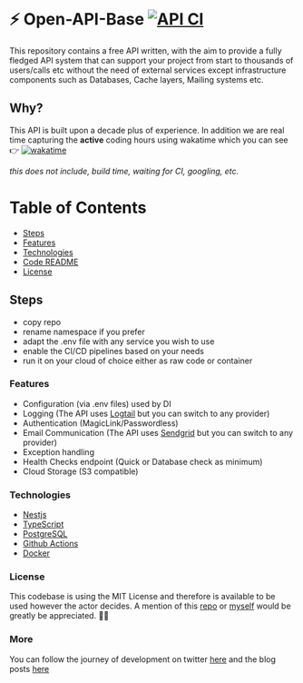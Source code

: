 # ⚡ Open-API-Base [![API CI](https://github.com/czioutas/open-api-base/actions/workflows/ci.yml/badge.svg?branch=main)](https://github.com/czioutas/open-api-base/actions/workflows/ci.yml)

This repository contains a free API written, with the aim to provide a fully fledged API system that can support your project from start to thousands of users/calls etc without the need of external services except infrastructure components such as Databases, Cache layers, Mailing systems etc.

## Why?

This API is built upon a decade plus of experience.
In addition we are real time capturing the **active** coding hours using wakatime which you can see 👉 [![wakatime](https://wakatime.com/badge/github/czioutas/open-api-base.svg)](https://wakatime.com/badge/github/czioutas/open-api-base)

_this does not include, build time, waiting for CI, googling, etc._

# Table of Contents

- [Steps](#steps)
- [Features](#features)
- [Technologies](#technologies)
- [Code README](core/README.md)
- [License](#license)

## Steps

- copy repo
- rename namespace if you prefer
- adapt the .env file with any service you wish to use
- enable the CI/CD pipelines based on your needs
- run it on your cloud of choice either as raw code or container

### Features

- Configuration (via .env files) used by DI
- Logging (The API uses [Logtail](https://betterstack.com/) but you can switch to any provider)
- Authentication (MagicLink/Passwordless)
- Email Communication (The API uses [Sendgrid](https://sendgrid.com/) but you can switch to any provider)
- Exception handling
- Health Checks endpoint (Quick or Database check as minimum)
- Cloud Storage (S3 compatible)

### Technologies

- [Nestjs](https://nestjs.com/)
- [TypeScript](https://www.typescriptlang.org/)
- [PostgreSQL](https://www.postgresql.org/)
- [Github Actions](https://github.com/features/actions)
- [Docker](https://www.docker.com/)

### License

This codebase is using the MIT License and therefore is available to be used however the actor decides.
A mention of this [repo](https://github.com/czioutas/open-api-base) or [myself](https://twitter.com/czioutas) would be greatly be appreciated. 🙇‍♂️

### More

You can follow the journey of development on twitter [here](https://twitter.com/czioutas/thread/1696242160536797467) and the blog posts [here](https://openapibase.com/blog/)
